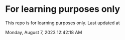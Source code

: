 # For learning purposes only
This repo is for learning purposes only.
Last updated at

Monday, August 7, 2023 12:42:18 AM

